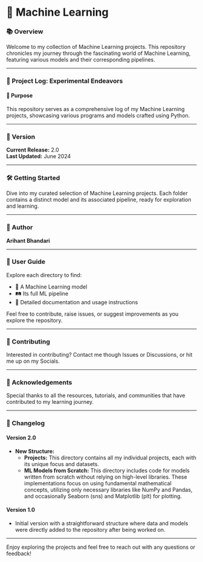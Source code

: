# 🚀 Machine Learning

### 📚 Overview
Welcome to my collection of Machine Learning projects. This repository chronicles my journey through the fascinating world of Machine Learning, featuring various models and their corresponding pipelines.

---

### 📝 Project Log: Experimental Endeavors

#### 🎯 Purpose
This repository serves as a comprehensive log of my Machine Learning projects, showcasing various programs and models crafted using Python.

---

### 📅 Version
**Current Release:** 2.0  
**Last Updated:** June 2024

---

### 🛠️ Getting Started
Dive into my curated selection of Machine Learning projects. Each folder contains a distinct model and its associated pipeline, ready for exploration and learning.

---

### 👤 Author
**Arihant Bhandari**

---

### 📖 User Guide
Explore each directory to find:
- 🤖 A Machine Learning model
- 🛤️ Its full ML pipeline
- 📝 Detailed documentation and usage instructions

Feel free to contribute, raise issues, or suggest improvements as you explore the repository.

---

### 🤝 Contributing
Interested in contributing? Contact me though Issues or Discussions, or hit me up on my Socials.

---

### 🙏 Acknowledgements
Special thanks to all the resources, tutorials, and communities that have contributed to my learning journey.

---

### 🌟 Changelog

#### Version 2.0
- **New Structure:**
  - **Projects:** This directory contains all my individual projects, each with its unique focus and datasets.
  - **ML Models from Scratch:** This directory includes code for models written from scratch without relying on high-level libraries. These implementations focus on using fundamental mathematical concepts, utilizing only necessary libraries like NumPy and Pandas, and occasionally Seaborn (sns) and Matplotlib (plt) for plotting.

#### Version 1.0
- Initial version with a straightforward structure where data and models were directly added to the repository after being worked on.

---

Enjoy exploring the projects and feel free to reach out with any questions or feedback!